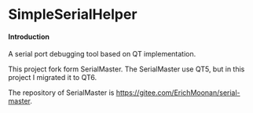 # SimpleSerialHelper

#### Introduction

A serial port debugging tool based on QT implementation.

This project fork form SerialMaster. The SerialMaster use QT5, but in this project I migrated it to QT6.

The repository of SerialMaster is https://gitee.com/ErichMoonan/serial-master.
